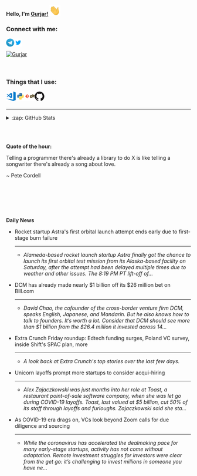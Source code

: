 #### Hello, I'm [Gurjar!](https://GurjarKing.github.io) <img src="https://raw.githubusercontent.com/ABSphreak/ABSphreak/master/gifs/Hi.gif" width="30px"></h2>


### Connect with me:

[<img align="left" alt="Gurjar | Telegram" width="22px" src="https://raw.githubusercontent.com/github/explore/80688e429a7d4ef2fca1e82350fe8e3517d3494d/topics/telegram/telegram.png" />][Telegram]
[<img align="left" alt="Gurjar | Twitter" width="22px" src="https://raw.githubusercontent.com/github/explore/80688e429a7d4ef2fca1e82350fe8e3517d3494d/topics/twitter/twitter.png" />][Twitter]
<br >
<br >
<a href="https://github.com/GurjarKing"><img src="https://komarev.com/ghpvc/?username=GurjarKing" alt="Gurjar" /></a> <br />
<br />
<br />
<!-- <br >

![](https://visitor-badge.glitch.me/badge?page_id=GurjarKing)

<br /> -->

### Things that I use:

[<img align="left" alt="Visual Studio Code" width="26px" src="https://raw.githubusercontent.com/github/explore/80688e429a7d4ef2fca1e82350fe8e3517d3494d/topics/visual-studio-code/visual-studio-code.png" />][VSCode]
[<img align="left" alt="Python" width="26px" src="https://raw.githubusercontent.com/github/explore/80688e429a7d4ef2fca1e82350fe8e3517d3494d/topics/python/python.png" />][Python]
[<img align="left" alt="Git" width="26px" src="https://raw.githubusercontent.com/github/explore/80688e429a7d4ef2fca1e82350fe8e3517d3494d/topics/git/git.png" />][Git]
[<img align="left" alt="GitHub" width="26px" src="https://raw.githubusercontent.com/github/explore/78df643247d429f6cc873026c0622819ad797942/topics/github/github.png" />][Github]

<br />
<br />

---
<details>
  <summary>:zap: GitHub Stats</summary>

<img align="left" alt="Gurjar's Github Stats" src="https://github-readme-stats.vercel.app/api?username=GurjarKing&show_icons=true&hide_border=true&count_private=true&include_all_commit=true&theme=algolia" />

</details>

<!-- ### 🔔 My latest tweet
<a href="https://twitter.com/Gurjar_King43" target="_blank">
	<img src="https://github.com/GurjarKing/GurjarKing/raw/master/tweet.png" width="70%" align="center" alt="Click to view on Twitter" title="My latest tweet, as an image"/>
</a> -->
<br>

<pre>

</pre>

**Quote of the hour:**

Telling a programmer there's already a library to do X is like telling a songwriter there's already a song about love.

~ Pete Cordell
<pre>

</pre>
<br>
<pre>


</pre>
<strong>Daily News</strong>
  
  - Rocket startup Astra's first orbital launch attempt ends early due to first-stage burn failure
     <hr/>
     
      - *Alameda-based rocket launch startup Astra finally got the chance to launch its first orbital test mission from its Alaska-based facility on Saturday, after the attempt had been delayed multiple times due to weather and other issues. The 8:19 PM PT lift-off of…*
     
  - DCM has already made nearly $1 billion off its $26 million bet on Bill.com
      <hr/>
      
      - *David Chao, the cofounder of the cross-border venture firm DCM, speaks English, Japanese, and Mandarin. But he also knows how to talk to founders. It’s worth a lot. Consider that DCM should see more than $1 billion from the $26.4 million it invested across 14…*
      
  - Extra Crunch Friday roundup: Edtech funding surges, Poland VC survey, inside Shift's SPAC plan, more
      <hr/>
      
      - *A look back at Extra Crunch's top stories over the last few days.*
      
  - Unicorn layoffs prompt more startups to consider acqui-hiring
      <hr/>
      
      - *Alex Zajaczkowski was just months into her role at Toast, a restaurant point-of-sale software company, when she was let go during COVID-19 layoffs. Toast, last valued at $5 billion, cut 50% of its staff through layoffs and furloughs. Zajaczkowski said she sta…*
       
  - As COVID-19 era drags on, VCs look beyond Zoom calls for due diligence and sourcing
      <hr/>
       
       - *While the coronavirus has accelerated the dealmaking pace for many early-stage startups, activity has not come without adaptation. Remote investment struggles for investors were clear from the get go: it’s challenging to invest millions in someone you have ne…*
      

<br />

[VSCode]: https://code.visualstudio.com/
[Python]: https://www.python.org/
[Git]: https://git-scm.com/
[Github]: https://github.com/
[Telegram]: https://t.me/Gurjar_King/
[Twitter]: https://twitter.com/Gurjar_King43/

